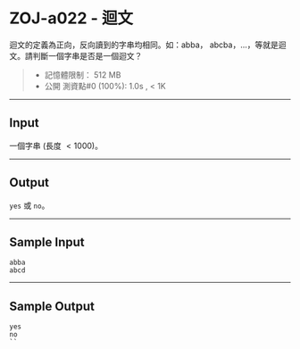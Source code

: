 # ZOJ-a022 - 迴文

迴文的定義為正向，反向讀到的字串均相同。如：abba， abcba，...，等就是迴文。請判斷一個字串是否是一個迴文？

> * 記憶體限制： 512 MB
> * 公開 測資點#0 (100%): 1.0s , < 1K

---
## Input

一個字串 (長度 $< 1000$)。

---
## Output

`yes` 或 `no`。

---
## Sample Input

```
abba
abcd
```

---
## Sample Output

```
yes
no
``